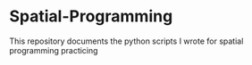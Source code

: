 # Spatial-Programming
This repository documents the python scripts I wrote for spatial programming practicing
